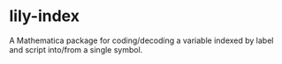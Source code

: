 # lily-index
 A Mathematica package for coding/decoding a variable indexed by label and script into/from a single symbol.
